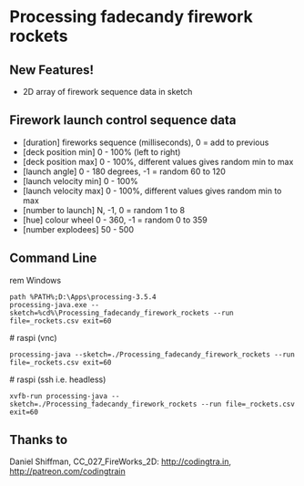 
# Processing fadecandy firework rockets

## New Features!

  - 2D array of firework sequence data in sketch

## Firework launch control sequence data

* [duration] fireworks sequence (milliseconds), 0 = add to previous
* [deck position min] 0 - 100% (left to right)
* [deck position max] 0 - 100%, different values gives random min to max
* [launch angle] 0 - 180 degrees, -1 = random 60 to 120
* [launch velocity min] 0 - 100%
* [launch velocity max] 0 - 100%, different values gives random min to max
* [number to launch] N, -1, 0 = random 1 to 8
* [hue] colour wheel 0 - 360, -1 = random 0 to 359
* [number explodees] 50 - 500


## Command Line


rem Windows

    path %PATH%;D:\Apps\processing-3.5.4
    processing-java.exe --sketch=%cd%\Processing_fadecandy_firework_rockets --run file=_rockets.csv exit=60

\# raspi (vnc)

    processing-java --sketch=./Processing_fadecandy_firework_rockets --run file=_rockets.csv exit=60

\# raspi (ssh i.e. headless)

    xvfb-run processing-java --sketch=./Processing_fadecandy_firework_rockets --run file=_rockets.csv exit=60


## Thanks to

Daniel Shiffman, CC_027_FireWorks_2D: http://codingtra.in, http://patreon.com/codingtrain
